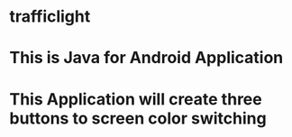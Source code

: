 # trafficlight
# This is Java for Android Application
# This Application will create three buttons to screen color switching
